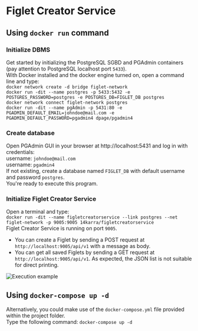# Figlet Creator Service

## Using `docker run` command
### Initialize DBMS
Get started by initializing the PostgreSQL SGBD and PGAdmin containers (pay attention to PostgreSQL localhost port `5433`).
<br>
With Docker installed and the docker engine turned on, open a command line and type:
<br>
`docker network create -d bridge figlet-network`
<br>
`docker run -dit --name postgres -p 5433:5432 -e POSTGRES_PASSWORD=postgres -e POSTGRES_DB=FIGLET_DB postgres`
<br>
`docker network connect figlet-network postgres`
<br>
`docker run -dit --name pgAdmin -p 5431:80 -e PGADMIN_DEFAULT_EMAIL=johndoe@mail.com -e PGADMIN_DEFAULT_PASSWORD=pgadmin4 dpage/pgadmin4`
<br>

### Create database
Open PGAdmin GUI in your browser at http://localhost:5431 and log in with credentials:<br>
username: `johndoe@mail.com`<br>username: `pgadmin4`
<br>
If not existing, create a database named `FIGLET_DB` with default username and password `postgres`.
<br>
You're ready to execute this program.

### Initialize Figlet Creator Service
Open a terminal and type:
<br>`docker run -dit --name figletcreatorservice --link postgres --net figlet-network -p 9005:9005 14karra/figletcreatorservice`
<br>
Figlet Creator Service is running on port `9005`.
<br>
- You can create a Figlet by sending a POST request at `http://localhost:9005/api/v1` with a message as body.
- You can get all saved Figlets by sending a GET request at `http://localhost:9005/api/v1`. As expected, the JSON list is not suitable for direct printing.  

![Execution example](https://github.com/14karra/figletcreatorservice/blob/master/Screenshot_1.jpg?raw=true)

## Using `docker-compose up -d`
Alternatively, you could make use of the `docker-compose.yml` file provided within the project folder.
<br>
Type the following command: `docker-compose up -d`
